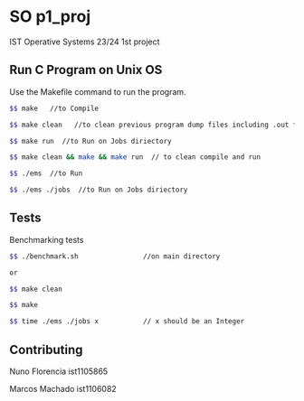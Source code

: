 # SO p1_proj

IST Operative Systems 23/24 1st project

## Run C Program on Unix OS

Use the Makefile command to run the program.

```bash
$$ make   //to Compile

$$ make clean   //to clean previous program dump files including .out files

$$ make run  //to Run on Jobs diriectory

$$ make clean && make && make run  // to clean compile and run

$$ ./ems  //to Run

$$ ./ems ./jobs  //to Run on Jobs diriectory

```

## Tests

Benchmarking tests 
```bash
$$ ./benchmark.sh                //on main directory

or

$$ make clean

$$ make

$$ time ./ems ./jobs x           // x should be an Integer 
```


## Contributing

Nuno Florencia ist1105865  

Marcos Machado ist1106082



